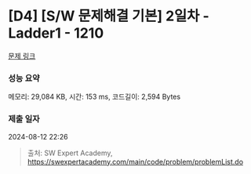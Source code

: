 # [D4] [S/W 문제해결 기본] 2일차 - Ladder1 - 1210 

[문제 링크](https://swexpertacademy.com/main/code/problem/problemDetail.do?contestProbId=AV14ABYKADACFAYh) 

### 성능 요약

메모리: 29,084 KB, 시간: 153 ms, 코드길이: 2,594 Bytes

### 제출 일자

2024-08-12 22:26



> 출처: SW Expert Academy, https://swexpertacademy.com/main/code/problem/problemList.do